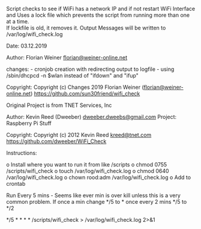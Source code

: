 Script checks to see if WiFi has a network IP and if not restart WiFi Interface
and Uses a lock file which prevents the script from running more than one at a time.  
If lockfile is old, it removes it.
Output Messages will be written to /var/log/wifi_check.log

Date:      03.12.2019

Author:    Florian Weiner
           florian@weiner-online.net

changes:   - cronjob creation with redirecting output to logfile
           - using /sbin/dhcpcd -n $wlan instead of "ifdown" and "ifup"

Copyright: Copyright (c) Changes 2019 Florian Weiner (florian@weiner-online.net)
           https://github.com/sun30friend/wifi_check

Original Project is from TNET Services, Inc

Author:    Kevin Reed (Dweeber)
           dweeber.dweebs@gmail.com
Project:   Raspberry Pi Stuff

Copyright: Copyright (c) 2012 Kevin Reed <kreed@tnet.com>
           https://github.com/dweeber/WiFi_Check

Instructions:

o Install where you want to run it from like /scripts
o chmod 0755 /scripts/wifi_check
o touch /var/log/wifi_check.log
o chmod 0640 /var/log/wifi_check.log
o chown rood:adm /var/log/wifi_check.log
o Add to crontab

Run Every 5 mins - Seems like ever min is over kill unless
this is a very common problem.  If once a min change */5 to *
once every 2 mins */5 to */2

*/5 * * * * /scripts/wifi_check > /var/log/wifi_check.log 2>&1
